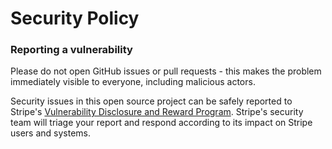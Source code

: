 # Security Policy

### Reporting a vulnerability

Please do not open GitHub issues or pull requests - this makes the problem immediately visible to everyone, including malicious actors.   

Security issues in this open source project can be safely reported to Stripe's [Vulnerability Disclosure and Reward Program](https://stripe.com/docs/security/stripe#disclosure-and-reward-program).
Stripe's security team will triage your report and respond according to its impact on Stripe users and systems.
